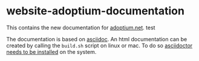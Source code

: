# website-adoptium-documentation

This contains the new documentation for [adoptium.net](https://adoptium.net). test

The documentation is based on [asciidoc](https://docs.asciidoctor.org/asciidoc/latest/). An html documentation can be created by calling the `build.sh` script on linux or mac. To do so [asciidoctor needs to be installed](https://docs.asciidoctor.org/asciidoctor/latest/install/) on the system. 